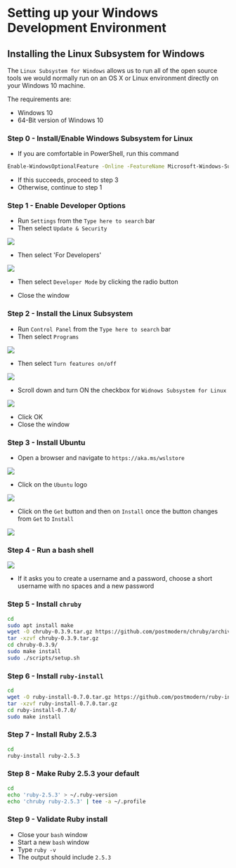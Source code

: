 # Setting up your Windows Development Environment

## Installing the Linux Subsystem for Windows

The `Linux Subsystem for Windows` allows us to run all of the open source tools we would normally run on an OS X or Linux environment directly on your Windows 10 machine.

The requirements are:

- Windows 10
- 64-Bit version of Windows 10

### Step 0 - Install/Enable Windows Subsystem for Linux

- If you are comfortable in PowerShell, run this command

```sh
Enable-WindowsOptionalFeature -Online -FeatureName Microsoft-Windows-Subsystem-Linux
```

- If this succeeds, proceed to step 3
- Otherwise, continue to step 1

### Step 1 - Enable Developer Options

- Run `Settings` from the `Type here to search` bar
- Then select `Update & Security`

![](./assets/update-and-security.png)

- Then select 'For Developers'

![](./assets/for-developers.png)

- Then select `Developer Mode` by clicking the radio button

- Close the window

### Step 2 - Install the Linux Subsystem

- Run `Control Panel` from the `Type here to search` bar
- Then select `Programs`

![](./assets/control-panel.png)

- Then select `Turn features on/off`

![](./assets/turn-features-on-off.png)

- Scroll down and turn ON the checkbox for `Widnows Subsystem for Linux`

![](./assets/windows-subsystem-for-linux.png)

- Click OK
- Close the window

### Step 3 - Install Ubuntu

- Open a browser and navigate to `https://aka.ms/wslstore`

![](./assets/wslstore.png)

- Click on the `Ubuntu` logo

![](./assets/choose-ubuntu.png)

- Click on the `Get` button and then on `Install` once the button changes from `Get` to `Install`

![](./assets/ubuntu.png)

### Step 4 - Run a bash shell

![](./assets/bash.png)

- If it asks you to create a username and a password, choose a short username with no spaces and a new password

### Step 5 - Install `chruby`

```sh
cd
sudo apt install make
wget -O chruby-0.3.9.tar.gz https://github.com/postmodern/chruby/archive/v0.3.9.tar.gz
tar -xzvf chruby-0.3.9.tar.gz
cd chruby-0.3.9/
sudo make install
sudo ./scripts/setup.sh
```

### Step 6 - Install `ruby-install`

```sh
cd
wget -O ruby-install-0.7.0.tar.gz https://github.com/postmodern/ruby-install/archive/v0.7.0.tar.gz
tar -xzvf ruby-install-0.7.0.tar.gz
cd ruby-install-0.7.0/
sudo make install
```

### Step 7 - Install Ruby 2.5.3

```sh
cd
ruby-install ruby-2.5.3
```

### Step 8 - Make Ruby 2.5.3 your default

```sh
cd
echo 'ruby-2.5.3' > ~/.ruby-version
echo 'chruby ruby-2.5.3' | tee -a ~/.profile
```

### Step 9 - Validate Ruby install

- Close your `bash` window
- Start a new `bash` window
- Type `ruby -v`
- The output should include `2.5.3`
